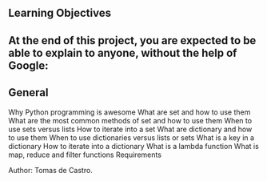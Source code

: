 Learning Objectives
------
At the end of this project, you are expected to be able to explain to anyone, without the help of Google:
--------
General
------------
Why Python programming is awesome
What are set and how to use them
What are the most common methods of set and how to use them
When to use sets versus lists
How to iterate into a set
What are dictionary and how to use them
When to use dictionaries versus lists or sets
What is a key in a dictionary
How to iterate into a dictionary
What is a lambda function
What is map, reduce and filter functions
Requirements

Author: Tomas de Castro.
